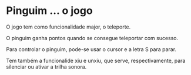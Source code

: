 # Pinguim ... o jogo

O jogo tem como funcionalidade major, o teleporte.

O pinguim ganha pontos quando se consegue teleportar com sucesso.

Para controlar o pinguim, pode-se usar o cursor e a letra S para parar.

Tem também a funcionalide xiu e unxiu, que serve, respectivamente, para silenciar ou ativar a trilha sonora.
